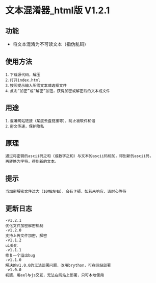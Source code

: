 # 文本混淆器_html版 V1.2.1

## 功能

- 将文本混淆为不可读文本（指伪乱码)

## 使用方法

    1.下载源代码，解压
    2.打开index.html
    3.按照提示输入所需文本或选择文件
    4.点击“加密”或“解密”按钮，获得加密或解密后的文本或文件

## 用途

    1.混淆网站链接（某度云盘链接等），防止被软件和谐
    2.密文传递，保护隐私

## 原理

    通过将密钥的ascii码之和（或数字之和）与文本的ascii码相加，得到新的ascii码，
    再转换为字符，得到新的文本。

## 提示

    当加密解密文件过大（10MB左右），会有卡顿，如若未响应，请耐心等待

## 更新日志

    -v1.2.1
    优化文件加密解密机制
    -v1.2.0
    支持上传文件加密，解密
    -v1.1.2
    ui美化
    -v1.1.1
    修复一个溢出bug
    -v1.1.0
    解决的v1.0.0的无法部署问题，改用brython，可在网站部署
    -v1.0.0
    初版，用eel与js交互，无法在网站上部署，只可本地使用
    
    
